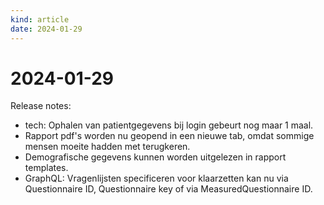 ```yaml
---
kind: article
date: 2024-01-29
---
```


# 2024-01-29

Release notes:

* tech: Ophalen van patientgegevens bij login gebeurt nog maar 1 maal.
* Rapport pdf's worden nu geopend in een nieuwe tab, omdat sommige mensen moeite hadden met terugkeren.
* Demografische gegevens kunnen worden uitgelezen in rapport templates.
* GraphQL: Vragenlijsten specificeren voor klaarzetten kan nu via Questionnaire ID, Questionnaire key of via MeasuredQuestionnaire ID.
